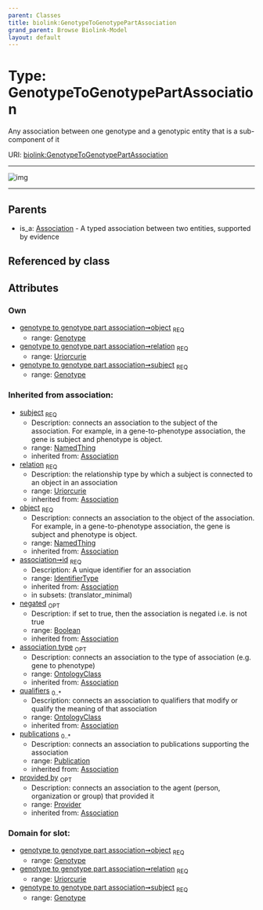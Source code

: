 ```yaml
---
parent: Classes
title: biolink:GenotypeToGenotypePartAssociation
grand_parent: Browse Biolink-Model
layout: default
---
```


# Type: GenotypeToGenotypePartAssociation


Any association between one genotype and a genotypic entity that is a sub-component of it

URI: [biolink:GenotypeToGenotypePartAssociation](https://w3id.org/biolink/vocab/GenotypeToGenotypePartAssociation)


---

![img](http://yuml.me/diagram/nofunky;dir:TB/class/\[Provider]<provided%20by(i)%200..1-%20\[GenotypeToGenotypePartAssociation&#124;relation:uriorcurie;id(i):identifier_type;negated(i):boolean%20%3F],%20\[Publication]<publications(i)%200..*-%20\[GenotypeToGenotypePartAssociation],%20\[OntologyClass]<qualifiers(i)%200..*-%20\[GenotypeToGenotypePartAssociation],%20\[OntologyClass]<association%20type(i)%200..1-%20\[GenotypeToGenotypePartAssociation],%20\[Genotype]<object%201..1-%20\[GenotypeToGenotypePartAssociation],%20\[Genotype]<subject%201..1-%20\[GenotypeToGenotypePartAssociation],%20\[Association]^-\[GenotypeToGenotypePartAssociation])

---


## Parents

 *  is_a: [Association](Association.md) - A typed association between two entities, supported by evidence

## Referenced by class


## Attributes


### Own

 * [genotype to genotype part association➞object](genotype_to_genotype_part_association_object.md)  <sub>REQ</sub>
    * range: [Genotype](Genotype.md)
 * [genotype to genotype part association➞relation](genotype_to_genotype_part_association_relation.md)  <sub>REQ</sub>
    * range: [Uriorcurie](types/Uriorcurie.md)
 * [genotype to genotype part association➞subject](genotype_to_genotype_part_association_subject.md)  <sub>REQ</sub>
    * range: [Genotype](Genotype.md)

### Inherited from association:

 * [subject](subject.md)  <sub>REQ</sub>
    * Description: connects an association to the subject of the association. For example, in a gene-to-phenotype association, the gene is subject and phenotype is object.
    * range: [NamedThing](NamedThing.md)
    * inherited from: [Association](Association.md)
 * [relation](relation.md)  <sub>REQ</sub>
    * Description: the relationship type by which a subject is connected to an object in an association
    * range: [Uriorcurie](types/Uriorcurie.md)
    * inherited from: [Association](Association.md)
 * [object](object.md)  <sub>REQ</sub>
    * Description: connects an association to the object of the association. For example, in a gene-to-phenotype association, the gene is subject and phenotype is object.
    * range: [NamedThing](NamedThing.md)
    * inherited from: [Association](Association.md)
 * [association➞id](association_id.md)  <sub>REQ</sub>
    * Description: A unique identifier for an association
    * range: [IdentifierType](types/IdentifierType.md)
    * inherited from: [Association](Association.md)
    * in subsets: (translator_minimal)
 * [negated](negated.md)  <sub>OPT</sub>
    * Description: if set to true, then the association is negated i.e. is not true
    * range: [Boolean](types/Boolean.md)
    * inherited from: [Association](Association.md)
 * [association type](association_type.md)  <sub>OPT</sub>
    * Description: connects an association to the type of association (e.g. gene to phenotype)
    * range: [OntologyClass](OntologyClass.md)
    * inherited from: [Association](Association.md)
 * [qualifiers](qualifiers.md)  <sub>0..*</sub>
    * Description: connects an association to qualifiers that modify or qualify the meaning of that association
    * range: [OntologyClass](OntologyClass.md)
    * inherited from: [Association](Association.md)
 * [publications](publications.md)  <sub>0..*</sub>
    * Description: connects an association to publications supporting the association
    * range: [Publication](Publication.md)
    * inherited from: [Association](Association.md)
 * [provided by](provided_by.md)  <sub>OPT</sub>
    * Description: connects an association to the agent (person, organization or group) that provided it
    * range: [Provider](Provider.md)
    * inherited from: [Association](Association.md)

### Domain for slot:

 * [genotype to genotype part association➞object](genotype_to_genotype_part_association_object.md)  <sub>REQ</sub>
    * range: [Genotype](Genotype.md)
 * [genotype to genotype part association➞relation](genotype_to_genotype_part_association_relation.md)  <sub>REQ</sub>
    * range: [Uriorcurie](types/Uriorcurie.md)
 * [genotype to genotype part association➞subject](genotype_to_genotype_part_association_subject.md)  <sub>REQ</sub>
    * range: [Genotype](Genotype.md)
